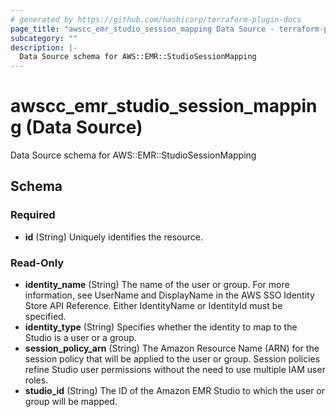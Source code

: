 ```yaml
---
# generated by https://github.com/hashicorp/terraform-plugin-docs
page_title: "awscc_emr_studio_session_mapping Data Source - terraform-provider-awscc"
subcategory: ""
description: |-
  Data Source schema for AWS::EMR::StudioSessionMapping
---
```


# awscc_emr_studio_session_mapping (Data Source)

Data Source schema for AWS::EMR::StudioSessionMapping



<!-- schema generated by tfplugindocs -->
## Schema

### Required

- **id** (String) Uniquely identifies the resource.

### Read-Only

- **identity_name** (String) The name of the user or group. For more information, see UserName and DisplayName in the AWS SSO Identity Store API Reference. Either IdentityName or IdentityId must be specified.
- **identity_type** (String) Specifies whether the identity to map to the Studio is a user or a group.
- **session_policy_arn** (String) The Amazon Resource Name (ARN) for the session policy that will be applied to the user or group. Session policies refine Studio user permissions without the need to use multiple IAM user roles.
- **studio_id** (String) The ID of the Amazon EMR Studio to which the user or group will be mapped.


